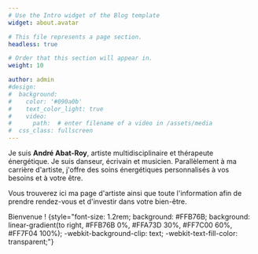 ```yaml
---
# Use the Intro widget of the Blog template
widget: about.avatar

# This file represents a page section.
headless: true

# Order that this section will appear in.
weight: 10

author: admin
#design:
#  background:
#    color: '#090a0b'
#    text_color_light: true
#    video:
#      path:  # enter filename of a video in /assets/media
#  css_class: fullscreen
---
```


Je suis **André Abat-Roy**, artiste multidisciplinaire et thérapeute énergétique.
Je suis danseur, écrivain et musicien. Parallèlement à ma carrière d'artiste, j'offre des soins énergétiques personnalisés à vos besoins et à votre être.

Vous trouverez ici ma page d'artiste ainsi que toute l'information afin de prendre rendez-vous et d'investir dans votre bien-être.

Bienvenue !
{style="font-size: 1.2rem; background: #FFB76B; background: linear-gradient(to right, #FFB76B 0%, #FFA73D 30%, #FF7C00 60%, #FF7F04 100%); -webkit-background-clip: text; -webkit-text-fill-color: transparent;"}
